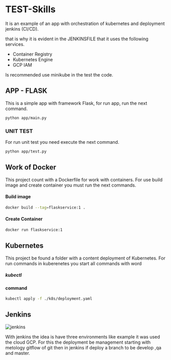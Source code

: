 # TEST-Skills

It is an example of an app with orchestration of kubernetes and deployment jenkins (CI/CD).

that is why it is evident in the JENKINSFILE that it uses the following services.

- Container Registry
- Kubernetes Engine
- GCP IAM

Is recommended use minikube in the test the code.

## APP - FLASK

This is a simple app with framework Flask, for run app, run the next command.

```bash
python app/main.py
```

### UNIT TEST

For run unit test you need execute the next command.

```bash
python app/test.py
```

## Work of Docker

This project count with a Dockerfile for work with containers.
For use build image and create container you must run the next commands.

#### Build image

```bash
docker build --tag=flaskservice:1 .
```

#### Create Container

```bash
docker run flaskservice:1
```

## Kubernetes

This project be found a folder with a content deployment of Kubernetes.
For run commands in kuberenetes you start all commands with word

##### kubectl

#### command

```bash
kubectl apply -f ./k8s/deployment.yaml
```

## Jenkins

![jenkins](https://www.google.com/url?sa=i&url=https%3A%2F%2Fwww.pngwave.com%2Fpng-clip-art-fkaag&psig=AOvVaw1vG4ksQNDQu1oQJAosPY6n&ust=1594250262164000&source=images&cd=vfe&ved=0CAIQjRxqFwoTCOCy7JajvOoCFQAAAAAdAAAAABAK)

With jenkins the idea is have three environments like example it was used the cloud GCP. For this the deployment be management starting with metology gitflow of git then in jenkins if deploy a branch to be develop ,qa and master.
